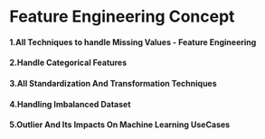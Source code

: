 # Feature Engineering Concept
#### 1.All Techniques to handle Missing Values - Feature Engineering
#### 2.Handle Categorical Features
#### 3.All Standardization And Transformation Techniques
#### 4.Handling Imbalanced Dataset
#### 5.Outlier And Its Impacts On Machine Learning UseCases

